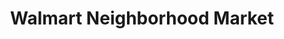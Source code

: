 ---
title: "Walmart Neighborhood Market"
url: /huntington-beach/walmart-neighborhood-market/
shop: Supermarkt
---